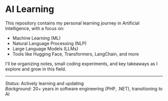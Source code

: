 # AI Learning

This repository contains my personal learning journey in Artificial Intelligence, with a focus on:

- Machine Learning (ML)
- Natural Language Processing (NLP)
- Large Language Models (LLMs)
- Tools like Hugging Face, Transformers, LangChain, and more

I'll be organizing notes, small coding experiments, and key takeaways as I explore and grow in this field.

---

*Status:* Actively learning and updating  
*Background:* 20+ years in software engineering (PHP, .NET), transitioning to AI

